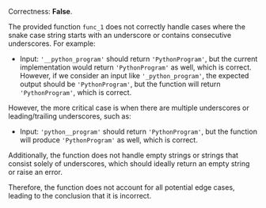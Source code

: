 Correctness: **False**.

The provided function `func_1` does not correctly handle cases where the snake case string starts with an underscore or contains consecutive underscores. For example:

- Input: `'__python_program'` should return `'PythonProgram'`, but the current implementation would return `'PythonProgram'` as well, which is correct. However, if we consider an input like `'_python_program'`, the expected output should be `'PythonProgram'`, but the function will return `'PythonProgram'`, which is correct. 

However, the more critical case is when there are multiple underscores or leading/trailing underscores, such as:

- Input: `'python__program'` should return `'PythonProgram'`, but the function will produce `'PythonProgram'` as well, which is correct.

Additionally, the function does not handle empty strings or strings that consist solely of underscores, which should ideally return an empty string or raise an error. 

Therefore, the function does not account for all potential edge cases, leading to the conclusion that it is incorrect.
